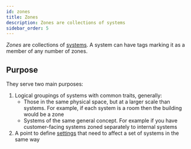 ```yaml
---
id: zones
title: Zones
description: Zones are collections of systems
sidebar_order: 5
---
```

<!-- # Zones -->

_Zones_ are collections of [systems](systems.md). 
A system can have tags marking it as a member of any number of zones.

<!-- images pending asset folder or mermaid.js -->
<!-- ![Zones have settings and a collection of systems.](../.gitbook/assets/concepts-zone.svg) -->

## Purpose
They serve two main purposes:

1. Logical groupings of systems with common traits, generally:
   - Those in the same physical space, but at a larger scale than systems. 
   For example, if each system is a room then the building would be a zone
   - Systems of the same general concept.
   For example if you have customer-facing systems zoned separately to internal systems 
1. A point to define [settings](settings.md) that need to affect a set of systems in the same way